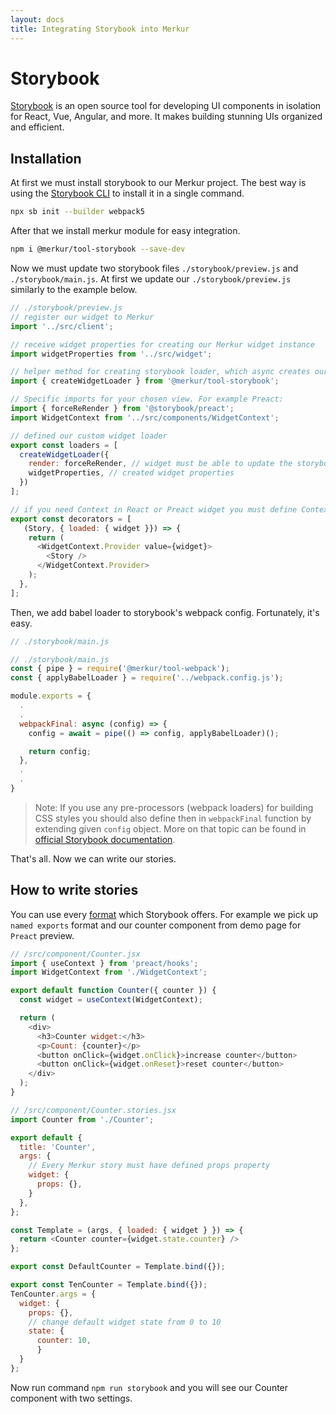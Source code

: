 ```yaml
---
layout: docs
title: Integrating Storybook into Merkur
---
```


# Storybook

[Storybook](https://storybook.js.org/) is an open source tool for developing UI components in isolation for React, Vue, Angular, and more. It makes building stunning UIs organized and efficient.

## Installation

At first we must install storybook to our Merkur project. The best way is using the [Storybook CLI](https://storybook.js.org/docs/react/get-started/install) to install it in a single command.

```bash
npx sb init --builder webpack5
```

After that we install merkur module for easy integration.

```bash
npm i @merkur/tool-storybook --save-dev
```

Now we must update two storybook files `./storybook/preview.js` and `./storybook/main.js`. At first we update our `./storybook/preview.js` similarly to the example below.

```javascript
// ./storybook/preview.js
// register our widget to Merkur
import '../src/client';

// receive widget properties for creating our Merkur widget instance
import widgetProperties from '../src/widget';

// helper method for creating storybook loader, which async creates our widget instance.
import { createWidgetLoader } from '@merkur/tool-storybook';

// Specific imports for your chosen view. For example Preact:
import { forceReRender } from '@storybook/preact';
import WidgetContext from '../src/components/WidgetContext';

// defined our custom widget loader
export const loaders = [
  createWidgetLoader({
    render: forceReRender, // widget must be able to update the storybook playground
    widgetProperties, // created widget properties
  })
];

// if you need Context in React or Preact widget you must define Context Provider.
export const decorators = [
   (Story, { loaded: { widget }}) => {
    return (
      <WidgetContext.Provider value={widget}>
        <Story />
      </WidgetContext.Provider>
    );
  },
];
```

Then, we add babel loader to storybook's webpack config. Fortunately, it's easy.

```javascript
// ./storybook/main.js

// ./storybook/main.js
const { pipe } = require('@merkur/tool-webpack');
const { applyBabelLoader } = require('../webpack.config.js');

module.exports = {
  .
  .
  webpackFinal: async (config) => {
    config = await = pipe(() => config, applyBabelLoader)();

    return config;
  },
  .
  .
}
```

> Note: If you use any pre-processors (webpack loaders) for building CSS styles you should also define then in `webpackFinal` function by extending given `config` object. More on that topic can be found in [official Storybook documentation](https://storybook.js.org/docs/react/configure/styling-and-css).

That's all. Now we can write our stories.

## How to write stories

You can use every [format](https://storybook.js.org/docs/react/writing-stories/introduction) which Storybook offers. For example we pick up `named exports` format and our counter component from demo page for `Preact` preview.

```javascript
// /src/component/Counter.jsx
import { useContext } from 'preact/hooks';
import WidgetContext from './WidgetContext';

export default function Counter({ counter }) {
  const widget = useContext(WidgetContext);

  return (
    <div>
      <h3>Counter widget:</h3>
      <p>Count: {counter}</p>
      <button onClick={widget.onClick}>increase counter</button>
      <button onClick={widget.onReset}>reset counter</button>
    </div>
  );
}

// /src/component/Counter.stories.jsx
import Counter from './Counter';

export default {
  title: 'Counter',
  args: {
    // Every Merkur story must have defined props property
    widget: {
      props: {},
    }
  },
};

const Template = (args, { loaded: { widget } }) => {
  return <Counter counter={widget.state.counter} />
};

export const DefaultCounter = Template.bind({});

export const TenCounter = Template.bind({});
TenCounter.args = {
  widget: {
    props: {},
    // change default widget state from 0 to 10
    state: {
      counter: 10,
      }
  }
};
```

Now run command `npm run storybook` and you will see our Counter component with two settings.

